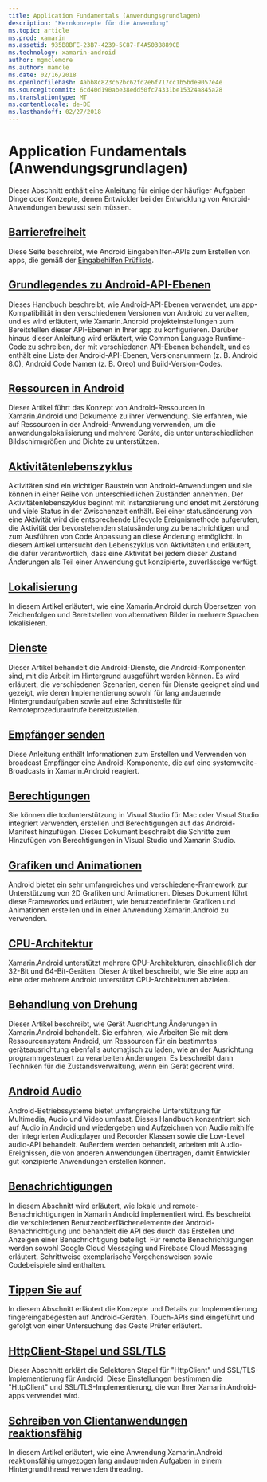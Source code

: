 ```yaml
---
title: Application Fundamentals (Anwendungsgrundlagen)
description: "Kernkonzepte für die Anwendung"
ms.topic: article
ms.prod: xamarin
ms.assetid: 935B8BFE-23B7-4239-5C87-F4A503B889CB
ms.technology: xamarin-android
author: mgmclemore
ms.author: mamcle
ms.date: 02/16/2018
ms.openlocfilehash: 4abb8c823c62bc62fd2e6f717cc1b5bde9057e4e
ms.sourcegitcommit: 6cd40d190abe38edd50fc74331be15324a845a28
ms.translationtype: MT
ms.contentlocale: de-DE
ms.lasthandoff: 02/27/2018
---
```

# <a name="application-fundamentals"></a>Application Fundamentals (Anwendungsgrundlagen)

Dieser Abschnitt enthält eine Anleitung für einige der häufiger Aufgaben Dinge oder Konzepte, denen Entwickler bei der Entwicklung von Android-Anwendungen bewusst sein müssen.

## <a name="accessibilityandroidapp-fundamentalsaccessibilitymd"></a>[Barrierefreiheit](~/android/app-fundamentals/accessibility.md)

Diese Seite beschreibt, wie Android Eingabehilfen-APIs zum Erstellen von apps, die gemäß der [Eingabehilfen Prüfliste](~/cross-platform/app-fundamentals/accessibility.md).

##  <a name="understanding-android-api-levelsandroidapp-fundamentalsandroid-api-levelsmd"></a>[Grundlegendes zu Android-API-Ebenen](~/android/app-fundamentals/android-api-levels.md)

Dieses Handbuch beschreibt, wie Android-API-Ebenen verwendet, um app-Kompatibilität in den verschiedenen Versionen von Android zu verwalten, und es wird erläutert, wie Xamarin.Android projekteinstellungen zum Bereitstellen dieser API-Ebenen in Ihrer app zu konfigurieren. Darüber hinaus dieser Anleitung wird erläutert, wie Common Language Runtime-Code zu schreiben, der mit verschiedenen API-Ebenen behandelt, und es enthält eine Liste der Android-API-Ebenen, Versionsnummern (z. B. Android 8.0), Android Code Namen (z. B. Oreo) und Build-Version-Codes.



##  <a name="resources-in-androidandroidapp-fundamentalsresources-in-androidindexmd"></a>[Ressourcen in Android](~/android/app-fundamentals/resources-in-android/index.md)

Dieser Artikel führt das Konzept von Android-Ressourcen in Xamarin.Android und Dokumente zu ihrer Verwendung. Sie erfahren, wie auf Ressourcen in der Android-Anwendung verwenden, um die anwendungslokalisierung und mehrere Geräte, die unter unterschiedlichen Bildschirmgrößen und Dichte zu unterstützen.




##  <a name="activity-lifecycleandroidapp-fundamentalsactivity-lifecycleindexmd"></a>[Aktivitätenlebenszyklus](~/android/app-fundamentals/activity-lifecycle/index.md)

Aktivitäten sind ein wichtiger Baustein von Android-Anwendungen und sie können in einer Reihe von unterschiedlichen Zuständen annehmen. Der Aktivitätenlebenszyklus beginnt mit Instanziierung und endet mit Zerstörung und viele Status in der Zwischenzeit enthält. Bei einer statusänderung von eine Aktivität wird die entsprechende Lifecycle Ereignismethode aufgerufen, die Aktivität der bevorstehenden statusänderung zu benachrichtigen und zum Ausführen von Code Anpassung an diese Änderung ermöglicht. In diesem Artikel untersucht den Lebenszyklus von Aktivitäten und erläutert, die dafür verantwortlich, dass eine Aktivität bei jedem dieser Zustand Änderungen als Teil einer Anwendung gut konzipierte, zuverlässige verfügt.

##  <a name="localizationandroidapp-fundamentalslocalizationmd"></a>[Lokalisierung](~/android/app-fundamentals/localization.md)

In diesem Artikel erläutert, wie eine Xamarin.Android durch Übersetzen von Zeichenfolgen und Bereitstellen von alternativen Bilder in mehrere Sprachen lokalisieren.

## <a name="servicesandroidapp-fundamentalsservicesindexmd"></a>[Dienste](~/android/app-fundamentals/services/index.md)

Dieser Artikel behandelt die Android-Dienste, die Android-Komponenten sind, mit die Arbeit im Hintergrund ausgeführt werden können. Es wird erläutert, die verschiedenen Szenarien, denen für Dienste geeignet sind und gezeigt, wie deren Implementierung sowohl für lang andauernde Hintergrundaufgaben sowie auf eine Schnittstelle für Remoteprozeduraufrufe bereitzustellen.

## <a name="broadcast-receiversandroidapp-fundamentalsbroadcast-receiversmd"></a>[Empfänger senden](~/android/app-fundamentals/broadcast-receivers.md)

Diese Anleitung enthält Informationen zum Erstellen und Verwenden von broadcast Empfänger eine Android-Komponente, die auf eine systemweite-Broadcasts in Xamarin.Android reagiert.



##  <a name="permissionsandroidapp-fundamentalspermissionsmd"></a>[Berechtigungen](~/android/app-fundamentals/permissions.md)

Sie können die toolunterstützung in Visual Studio für Mac oder Visual Studio integriert verwenden, erstellen und Berechtigungen auf das Android-Manifest hinzufügen. Dieses Dokument beschreibt die Schritte zum Hinzufügen von Berechtigungen in Visual Studio und Xamarin Studio.



##  <a name="graphics-and-animationandroidapp-fundamentalsgraphics-and-animationmd"></a>[Grafiken und Animationen](~/android/app-fundamentals/graphics-and-animation.md)

Android bietet ein sehr umfangreiches und verschiedene-Framework zur Unterstützung von 2D Grafiken und Animationen. Dieses Dokument führt diese Frameworks und erläutert, wie benutzerdefinierte Grafiken und Animationen erstellen und in einer Anwendung Xamarin.Android zu verwenden.


##  <a name="cpu-architecturesandroidapp-fundamentalscpu-architecturesmd"></a>[CPU-Architektur](~/android/app-fundamentals/cpu-architectures.md)

Xamarin.Android unterstützt mehrere CPU-Architekturen, einschließlich der 32-Bit und 64-Bit-Geräten. Dieser Artikel beschreibt, wie Sie eine app an eine oder mehrere Android unterstützt CPU-Architekturen abzielen.




##  <a name="handling-rotationandroidapp-fundamentalshandling-rotationmd"></a>[Behandlung von Drehung](~/android/app-fundamentals/handling-rotation.md)

Dieser Artikel beschreibt, wie Gerät Ausrichtung Änderungen in Xamarin.Android behandelt. Sie erfahren, wie Arbeiten Sie mit dem Ressourcensystem Android, um Ressourcen für ein bestimmtes geräteausrichtung ebenfalls automatisch zu laden, wie an der Ausrichtung programmgesteuert zu verarbeiten Änderungen. Es beschreibt dann Techniken für die Zustandsverwaltung, wenn ein Gerät gedreht wird.



##  <a name="android-audioandroidapp-fundamentalsandroid-audiomd"></a>[Android Audio](~/android/app-fundamentals/android-audio.md)

Android-Betriebssysteme bietet umfangreiche Unterstützung für Multimedia, Audio und Video umfasst. Dieses Handbuch konzentriert sich auf Audio in Android und wiedergeben und Aufzeichnen von Audio mithilfe der integrierten Audioplayer und Recorder Klassen sowie die Low-Level audio-API behandelt. Außerdem werden behandelt, arbeiten mit Audio-Ereignissen, die von anderen Anwendungen übertragen, damit Entwickler gut konzipierte Anwendungen erstellen können.




##  <a name="notificationsandroidapp-fundamentalsnotificationsindexmd"></a>[Benachrichtigungen](~/android/app-fundamentals/notifications/index.md)

In diesem Abschnitt wird erläutert, wie lokale und remote-Benachrichtigungen in Xamarin.Android implementiert wird. Es beschreibt die verschiedenen Benutzeroberflächenelemente der Android-Benachrichtigung und behandelt die API des durch das Erstellen und Anzeigen einer Benachrichtigung beteiligt. Für remote Benachrichtigungen werden sowohl Google Cloud Messaging und Firebase Cloud Messaging erläutert. Schrittweise exemplarische Vorgehensweisen sowie Codebeispiele sind enthalten.



##  <a name="touchandroidapp-fundamentalstouchindexmd"></a>[Tippen Sie auf](~/android/app-fundamentals/touch/index.md)

In diesem Abschnitt erläutert die Konzepte und Details zur Implementierung fingereingabegesten auf Android-Geräten. Touch-APIs sind eingeführt und gefolgt von einer Untersuchung des Geste Prüfer erläutert.



##  <a name="httpclient-stack-and-ssltlsandroidapp-fundamentalshttp-stackmd"></a>[HttpClient-Stapel und SSL/TLS](~/android/app-fundamentals/http-stack.md)

Dieser Abschnitt erklärt die Selektoren Stapel für "HttpClient" und SSL/TLS-Implementierung für Android. Diese Einstellungen bestimmen die "HttpClient" und SSL/TLS-Implementierung, die von Ihrer Xamarin.Android-apps verwendet wird.


##  <a name="writing-responsive-applicationswriting-responsive-appsmd"></a>[Schreiben von Clientanwendungen reaktionsfähig](writing-responsive-apps.md)

In diesem Artikel erläutert, wie eine Anwendung Xamarin.Android reaktionsfähig umgezogen lang andauernden Aufgaben in einem Hintergrundthread verwenden threading.